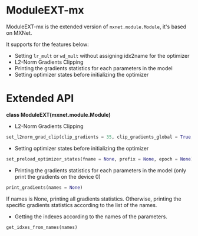 # ModuleEXT-mx
ModuleEXT-mx is the extended version of `mxnet.module.Module`, it's based on MXNet.

It supports for the features below:
- Setting `lr_mult` or `wd_mult` without assigning idx2name for the optimizer
- L2-Norm Gradients Clipping
- Printing the gradients statistics for each parameters in the model
- Setting optimizer states before initializing the optimizer

# Extended API

**class ModuleEXT(mxnet.module.Module)**
- L2-Norm Gradients Clipping
```python
set_l2norm_grad_clip(clip_gradients = 35, clip_gradients_global = True, verbose = False)
```

- Setting optimizer states before initializing the optimizer
```python
set_preload_optimizer_states(fname = None, prefix = None, epoch = None)
```

- Printing the gradients statistics for each parameters in the model (only print the gradients on the device 0)
```python
print_gradients(names = None)
```
If names is None, printing all gradients statistics.
Otherwise, printing the specific gradients statistics according to the list of the names.

- Getting the indexes according to the names of the parameters. 
```python
get_idxes_from_names(names)
```
